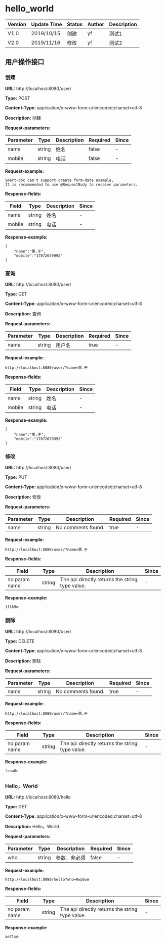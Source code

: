 # hello_world
Version |  Update Time  | Status | Author |  Description
------|--------|-----|------|-------
V1.0|2019/10/15|创建|yf|测试1
V2.0|2019/11/16|修改|yf|测试2



## 用户操作接口
### 创建
**URL:** http://localhost:8080/user/

**Type:** POST

**Content-Type:** application/x-www-form-urlencoded;charset=utf-8

**Description:** 创建

**Request-parameters:**

Parameter | Type|Description|Required|Since
---|---|---|---|---
name|string|姓名|false|-
mobile|string|电话|false|-

**Request-example:**
```
Smart-doc can't support create form-data example,
It is recommended to use @RequestBody to receive parameters.
```
**Response-fields:**

Field | Type|Description|Since
---|---|---|---
name|string|姓名|-
mobile|string|电话|-

**Response-example:**
```
{
	"name":"果.于",
	"mobile":"17072679992"
}
```

### 查询
**URL:** http://localhost:8080/user/

**Type:** GET

**Content-Type:** application/x-www-form-urlencoded;charset=utf-8

**Description:** 查询

**Request-parameters:**

Parameter | Type|Description|Required|Since
---|---|---|---|---
name|string|用户名|true|-

**Request-example:**
```
http://localhost:8080/user/?name=果.于
```
**Response-fields:**

Field | Type|Description|Since
---|---|---|---
name|string|姓名|-
mobile|string|电话|-

**Response-example:**
```
{
	"name":"果.于",
	"mobile":"17072679992"
}
```

### 修改
**URL:** http://localhost:8080/user/

**Type:** PUT

**Content-Type:** application/x-www-form-urlencoded;charset=utf-8

**Description:** 修改

**Request-parameters:**

Parameter | Type|Description|Required|Since
---|---|---|---|---
name|string|No comments found.|true|-

**Request-example:**
```
http://localhost:8080/user/?name=果.于
```
**Response-fields:**

Field | Type|Description|Since
---|---|---|---
no param name|string|The api directly returns the string type value.|-

**Response-example:**
```
1f1k9m
```

### 删除
**URL:** http://localhost:8080/user/

**Type:** DELETE

**Content-Type:** application/x-www-form-urlencoded;charset=utf-8

**Description:** 删除

**Request-parameters:**

Parameter | Type|Description|Required|Since
---|---|---|---|---
name|string|No comments found.|true|-

**Request-example:**
```
http://localhost:8080/user/?name=果.于
```
**Response-fields:**

Field | Type|Description|Since
---|---|---|---
no param name|string|The api directly returns the string type value.|-

**Response-example:**
```
lcoa0e
```

## 
### Hello，World
**URL:** http://localhost:8080/hello

**Type:** GET

**Content-Type:** application/x-www-form-urlencoded;charset=utf-8

**Description:** Hello，World

**Request-parameters:**

Parameter | Type|Description|Required|Since
---|---|---|---|---
who|string|参数，非必须|false|-

**Request-example:**
```
http://localhost:8080/hello?who=9wp6ue
```
**Response-fields:**

Field | Type|Description|Since
---|---|---|---
no param name|string|The api directly returns the string type value.|-

**Response-example:**
```
ae7lxm
```


